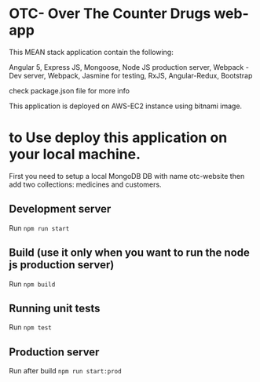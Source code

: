 # OTC- Over The Counter Drugs web-app

This MEAN stack application contain the following:

Angular 5,
Express JS,
Mongoose,
Node JS production server,
Webpack - Dev server,
Webpack,
Jasmine for testing,
RxJS,
Angular-Redux,
Bootstrap

check package.json file for more info

This application is deployed on AWS-EC2 instance using bitnami image.

# to Use deploy this application on your local machine.
First you need to setup a local MongoDB DB with name otc-website
then add two collections: medicines and customers.



## Development server

Run `npm run start`

## Build (use it only when you want to run the node js production server)

Run `npm build`

## Running unit tests

Run `npm test`

## Production server 

Run after build `npm run start:prod`
